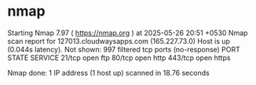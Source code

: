 # nmap
Starting Nmap 7.97 ( https://nmap.org ) at 2025-05-26 20:51 +0530
Nmap scan report for 127013.cloudwaysapps.com (165.227.73.0)
Host is up (0.044s latency).
Not shown: 997 filtered tcp ports (no-response)
PORT    STATE SERVICE
21/tcp  open  ftp
80/tcp  open  http
443/tcp open  https

Nmap done: 1 IP address (1 host up) scanned in 18.76 seconds
